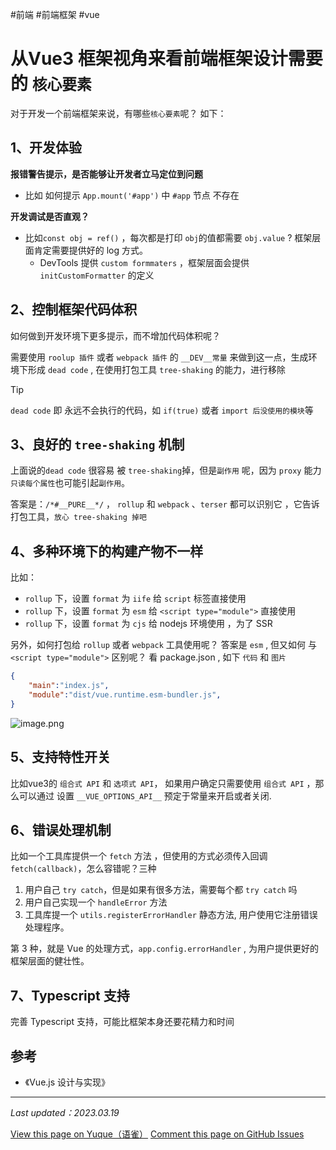 
#前端 #前端框架  #vue 

# 从Vue3 框架视角来看前端框架设计需要的 `核心要素`

对于开发一个前端框架来说，有哪些`核心要素`呢？ 如下：


## 1、开发体验

**报错警告提示，是否能够让开发者立马定位到问题**

- 比如 如何提示 `App.mount('#app')` 中 `#app` 节点 不存在

**开发调试是否直观？**

- 比如`const obj = ref()` ，每次都是打印 `obj`的值都需要 `obj.value` ?  框架层面肯定需要提供好的 log 方式。
	- DevTools 提供 `custom formmaters` ，框架层面会提供 `initCustomFormatter` 的定义

## 2、控制框架代码体积

如何做到开发环境下更多提示，而不增加代码体积呢？

需要使用 `roolup 插件` 或者 `webpack 插件` 的 `__DEV__常量`  来做到这一点，生成环境下形成  `dead code` , 在使用打包工具 `tree-shaking` 的能力，进行移除

> [!tip]
>  `dead code` 即 永远不会执行的代码，如 `if(true)` 或者 `import 后没使用的模块`等


## 3、良好的 `tree-shaking` 机制

上面说的`dead code` 很容易 被 `tree-shaking`掉，但是`副作用` 呢，因为 `proxy` 能力`只读每个属性`也可能引起`副作用`。 

答案是：`/*#__PURE__*/`   ， `rollup` 和 `webpack` 、`terser` 都可以识别它 ，它告诉 打包工具，`放心 tree-shaking 掉吧`

## 4、多种环境下的构建产物不一样

比如：

- `rollup` 下，设置 `format` 为 `iife` 给 `script` 标签直接使用
- `rollup` 下，设置 `format` 为 `esm` 给 `<script type="module">` 直接使用
- `rollup` 下，设置 `format` 为 `cjs` 给 nodejs 环境使用 ，为了 SSR 

另外，如何打包给 `rollup` 或者 `webpack` 工具使用呢？ 答案是 `esm` , 但又如何 与   `<script type="module">` 区别呢？ 看 package.json  , 如下 `代码` 和 `图片`

```json
{
	"main":"index.js",
	"module":"dist/vue.runtime.esm-bundler.js",
}
```

![image.png](https://od-1310531898.cos.ap-beijing.myqcloud.com/202303191018366.png)

## 5、支持特性开关

比如vue3的 `组合式 API` 和 `选项式 API`， 如果用户确定只需要使用 `组合式 API` ，那么可以通过 设置 `__VUE_OPTIONS_API__` 预定于常量来开启或者关闭.


## 6、错误处理机制

比如一个工具库提供一个 `fetch` 方法 ，但使用的方式必须传入回调 `fetch(callback)`，怎么容错呢？三种

1. 用户自己 `try catch`，但是如果有很多方法，需要每个都 `try catch` 吗
2. 用户自己实现一个 `handleError` 方法
3. 工具库提一个 `utils.registerErrorHandler` 静态方法, 用户使用它注册错误处理程序。

第 3 种，就是 Vue 的处理方式，`app.config.errorHandler`  , 为用户提供更好的框架层面的健壮性。


## 7、Typescript 支持

 完善 Typescript 支持，可能比框架本身还要花精力和时间


## 参考

- 《Vue.js 设计与实现》
---
<div class="liguwe-doc-footer">
            <p class="liguwe-doc-footer-update-time"><i>Last updated：2023.03.19</i></p>
            <div id="liguwe-comment"></div>
            <div class="liguwe-doc-footer-edit-link">
                <a href="https://www.yuque.com/liguwe/post/0002" target="_blank" class="liguwe-doc-footer-edit-link-a">View this page on Yuque（语雀）</a>
                <a href="https://github.com/liguwe/liguwe.github.io/issues/new?title=0002.Vue3的框架设计的核心要素@Vue&labels=liguwe.site" target="_blank" class="liguwe-doc-footer-edit-link-a">Comment this page on GitHub Issues</a>
            </div>
        </div>